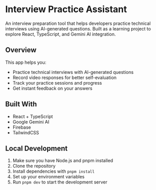 # Interview Practice Assistant

An interview preparation tool that helps developers practice technical interviews using AI-generated questions. Built as a learning project to explore React, TypeScript, and Gemini AI integration.

## Overview

This app helps you:
- Practice technical interviews with AI-generated questions
- Record video responses for better self-evaluation
- Track your practice sessions and progress
- Get instant feedback on your answers

## Built With
- React + TypeScript
- Google Gemini AI
- Firebase
- TailwindCSS

## Local Development

1. Make sure you have Node.js and pnpm installed
2. Clone the repository
3. Install dependencies with `pnpm install`
4. Set up your environment variables
5. Run `pnpm dev` to start the development server

